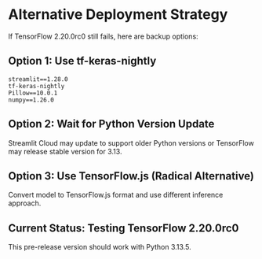 # Alternative Deployment Strategy

If TensorFlow 2.20.0rc0 still fails, here are backup options:

## Option 1: Use tf-keras-nightly
```
streamlit==1.28.0
tf-keras-nightly
Pillow==10.0.1
numpy==1.26.0
```

## Option 2: Wait for Python Version Update
Streamlit Cloud may update to support older Python versions or TensorFlow may release stable version for 3.13.

## Option 3: Use TensorFlow.js (Radical Alternative)
Convert model to TensorFlow.js format and use different inference approach.

## Current Status: Testing TensorFlow 2.20.0rc0
This pre-release version should work with Python 3.13.5.
